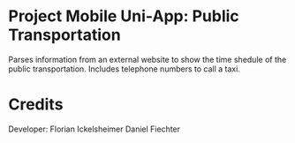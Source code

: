 ﻿# Project Mobile Uni-App: Public Transportation

Parses information from an external website to show the time shedule of the public transportation.
Includes telephone numbers to call a taxi.

# Credits

Developer:
Florian Ickelsheimer
Daniel Fiechter
